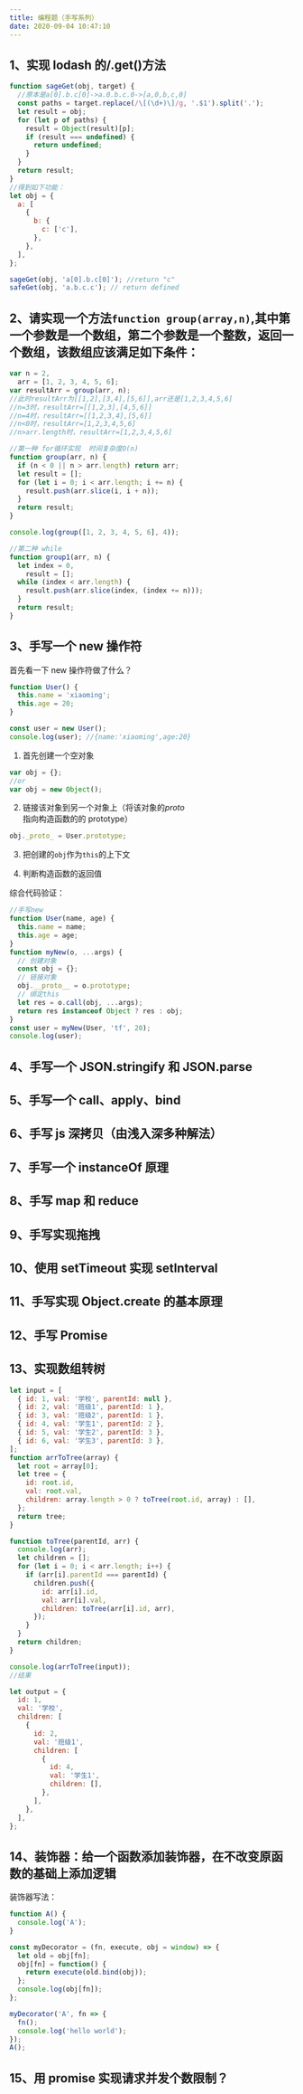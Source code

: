 ```yaml
---
title: 编程题（手写系列）
date: 2020-09-04 10:47:10
---
```


## 1、实现 lodash 的/.get()方法

```js
function sageGet(obj, target) {
  //原本是a[0].b.c[0]->a.0.b.c.0->[a,0,b,c,0]
  const paths = target.replace(/\[(\d+)\]/g, '.$1').split('.');
  let result = obj;
  for (let p of paths) {
    result = Object(result)[p];
    if (result === undefined) {
      return undefined;
    }
  }
  return result;
}
//得到如下功能：
let obj = {
  a: [
    {
      b: {
        c: ['c'],
      },
    },
  ],
};

sageGet(obj, 'a[0].b.c[0]'); //return "c"
safeGet(obj, 'a.b.c.c'); // return defined
```

## 2、请实现一个方法`function group(array,n)`,其中第一个参数是一个数组，第二个参数是一个整数，返回一个数组，该数组应该满足如下条件：

```js
var n = 2,
  arr = [1, 2, 3, 4, 5, 6];
var resultArr = group(arr, n);
//此时resultArr为[[1,2],[3,4],[5,6]],arr还是[1,2,3,4,5,6]
//n=3时，resultArr=[[1,2,3],[4,5,6]]
//n=4时，resultArr=[[1,2,3,4],[5,6]]
//n<0时，resultArr=[1,2,3,4,5,6]
//n>arr.length时，resultArr=[1,2,3,4,5,6]

//第一种 for循环实现  时间复杂度O(n)
function group(arr, n) {
  if (n < 0 || n > arr.length) return arr;
  let result = [];
  for (let i = 0; i < arr.length; i += n) {
    result.push(arr.slice(i, i + n));
  }
  return result;
}

console.log(group([1, 2, 3, 4, 5, 6], 4));

//第二种 while
function group1(arr, n) {
  let index = 0,
    result = [];
  while (index < arr.length) {
    result.push(arr.slice(index, (index += n)));
  }
  return result;
}
```

## 3、手写一个 new 操作符

首先看一下 new 操作符做了什么？

```js
function User() {
  this.name = 'xiaoming';
  this.age = 20;
}

const user = new User();
console.log(user); //{name:'xiaoming',age:20}
```

1. 首先创建一个空对象

```js
var obj = {};
//or
var obj = new Object();
```

2. 链接该对象到另一个对象上（将该对象的*proto*指向构造函数的的 prototype）

```js
obj._proto_ = User.prototype;
```

3. 把创建的`obj`作为`this`的上下文

4. 判断构造函数的返回值

综合代码验证：

```js
//手写new
function User(name, age) {
  this.name = name;
  this.age = age;
}
function myNew(o, ...args) {
  // 创建对象
  const obj = {};
  // 链接对象
  obj.__proto__ = o.prototype;
  // 绑定this
  let res = o.call(obj, ...args);
  return res instanceof Object ? res : obj;
}
const user = myNew(User, 'tf', 20);
console.log(user);
```

## 4、手写一个 JSON.stringify 和 JSON.parse

## 5、手写一个 call、apply、bind

## 6、手写 js 深拷贝（由浅入深多种解法）

## 7、手写一个 instanceOf 原理

## 8、手写 map 和 reduce

## 9、手写实现拖拽

## 10、使用 setTimeout 实现 setInterval

## 11、手写实现 Object.create 的基本原理

## 12、手写 Promise

## 13、实现数组转树

```js
let input = [
  { id: 1, val: '学校', parentId: null },
  { id: 2, val: '班级1', parentId: 1 },
  { id: 3, val: '班级2', parentId: 1 },
  { id: 4, val: '学生1', parentId: 2 },
  { id: 5, val: '学生2', parentId: 3 },
  { id: 6, val: '学生3', parentId: 3 },
];
function arrToTree(array) {
  let root = array[0];
  let tree = {
    id: root.id,
    val: root.val,
    children: array.length > 0 ? toTree(root.id, array) : [],
  };
  return tree;
}

function toTree(parentId, arr) {
  console.log(arr);
  let children = [];
  for (let i = 0; i < arr.length; i++) {
    if (arr[i].parentId === parentId) {
      children.push({
        id: arr[i].id,
        val: arr[i].val,
        children: toTree(arr[i].id, arr),
      });
    }
  }
  return children;
}

console.log(arrToTree(input));
//结果

let output = {
  id: 1,
  val: '学校',
  children: [
    {
      id: 2,
      val: '班级1',
      children: [
        {
          id: 4,
          val: '学生1',
          children: [],
        },
      ],
    },
  ],
};
```

## 14、装饰器：给一个函数添加装饰器，在不改变原函数的基础上添加逻辑

装饰器写法：

```js
function A() {
  console.log('A');
}

const myDecorator = (fn, execute, obj = window) => {
  let old = obj[fn];
  obj[fn] = function() {
    return execute(old.bind(obj));
  };
  console.log(obj[fn]);
};

myDecorator('A', fn => {
  fn();
  console.log('hello world');
});
A();
```

## 15、用 promise 实现请求并发个数限制？
